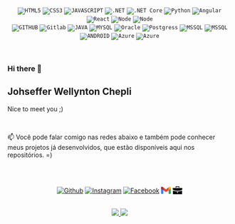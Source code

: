 

<p align="center">
</br>
<code><img width="40px" src="https://cdn.jsdelivr.net/gh/devicons/devicon/icons/html5/html5-original-wordmark.svg" title = "HTML5"/></code>
<code><img width="40px" src="https://cdn.jsdelivr.net/gh/devicons/devicon/icons/css3/css3-original-wordmark.svg" title = "CSS3"/></code>
<code><img width="40px" src="https://cdn.jsdelivr.net/gh/devicons/devicon/icons/javascript/javascript-original.svg" title = "JAVASCRIPT"/></code>
<code><img width="40px" src="https://cdn.jsdelivr.net/gh/devicons/devicon/icons/dot-net/dot-net-original.svg" title = ".NET"/></code>
<code><img width="40px" src="https://cdn.jsdelivr.net/gh/devicons/devicon/icons/dotnetcore/dotnetcore-original.svg" title = ".NET Core"/></code>
<code><img width="40px" src="https://cdn.jsdelivr.net/gh/devicons/devicon/icons/python/python-original.svg" title = "Python"/></code>
<code><img width="40px" src="https://cdn.jsdelivr.net/gh/devicons/devicon/icons/angularjs/angularjs-original.svg" title = "Angular"/></code>
<code><img width="40px" src="https://cdn.jsdelivr.net/gh/devicons/devicon/icons/react/react-original.svg" title = "React"/></code>
<code><img width="40px" src="https://cdn.jsdelivr.net/gh/devicons/devicon/icons/nodejs/nodejs-original.svg" title = "Node"/></code>
<code><img width="40px" src="https://cdn.jsdelivr.net/gh/devicons/devicon/icons/xamarin/xamarin-original.svg" title = "Node"/></code>
</br>
<code><img width="40px" src="https://cdn.jsdelivr.net/gh/devicons/devicon/icons/github/github-original.svg" title = "GITHUB"/></code>
<code><img width="40px" src="https://cdn.jsdelivr.net/gh/devicons/devicon/icons/gitlab/gitlab-original.svg" title = "Gitlab"/></code>
<code><img width="40px" src="https://cdn.jsdelivr.net/gh/devicons/devicon/icons/java/java-original.svg" title = "JAVA"/></code>
<code><img width="40px" src="https://cdn.jsdelivr.net/gh/devicons/devicon/icons/mysql/mysql-original.svg" title = "MYSQL"/></code>
<code><img width="40px" src="https://cdn.jsdelivr.net/gh/devicons/devicon/icons/oracle/oracle-original.svg" title = "Oracle"/></code>
<code><img width="40px" src="https://cdn.jsdelivr.net/gh/devicons/devicon/icons/postgresql/postgresql-original.svg" title = "Postgress"/></code>
<code><img width="40px" src="https://cdn.jsdelivr.net/gh/devicons/devicon/icons/microsoftsqlserver/microsoftsqlserver-plain-wordmark.svg" title = "MSSQL"/></code>
<code><img width="40px" src="https://cdn.jsdelivr.net/gh/devicons/devicon/icons/mongodb/mongodb-original.svg" title = "MSSQL"/></code>
<code><img width="40px" src="https://cdn.jsdelivr.net/gh/devicons/devicon/icons/android/android-original.svg" title = "ANDROID"/></code>
<code><img width="40px" src="https://cdn.jsdelivr.net/gh/devicons/devicon/icons/azure/azure-original.svg" title = "Azure"/></code>
<code><img width="40px" src="https://cdn.jsdelivr.net/gh/devicons/devicon/icons/amazonwebservices/amazonwebservices-original.svg" title = "Azure"/></code>

</p>

</br>


### Hi there 👋

## Johseffer Wellynton Chepli
Nice to meet you ;)


</br>

📫 Você pode falar comigo nas redes abaixo e também pode conhecer meus projetos já desenvolvidos, que estão disponíveis aqui nos repositórios. =)

</br>

##
<p align="center">
    <a href="https://github.com/johseffer" target="_blank">
    <img align="center" alt="Github" width="22px" src="https://cdn.jsdelivr.net/gh/devicons/devicon/icons/github/github-original.svg" /></a>
    <a href="https://www.linkedin.com/in/johseffer" target="_blank">
    <img align="center" alt="Instagram" width="22px" src="https://cdn.jsdelivr.net/gh/devicons/devicon/icons/linkedin/linkedin-original.svg" /></a>
     <a href="https://facebook.com/johseffer" target="_blank">
    <img align="center" alt="Facebook" width="22px" src="https://cdn.jsdelivr.net/gh/devicons/devicon/icons/facebook/facebook-original.svg" /></a>
     <a href="mailto:johseffer@gmail.com" target="_blank">
    <img align="center" alt="Email" width="22px" src="./gmail.svg" /></a>
     <a href="http://johseffer.com.br/" target="_blank">
    <img align="center" alt="Portifolio" width="22px" src="./portifolio.svg" /></a>
</p>

##
<p align="center">
<a href="https://github.com/johseffer">
  <img height="180em" src="https://github-readme-stats-eight-theta.vercel.app/api?username=johseffer&show_icons=true&theme=algolia&include_all_commits=true&count_private=true"/>
  <img height="180em" src="https://github-readme-stats-eight-theta.vercel.app/api/top-langs/?username=johseffer&layout=compact&langs_count=8&theme=algolia"/>
</a>
</p>